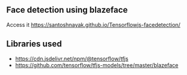 ## Face detection using blazeface ##
Access it https://santoshnayak.github.io/Tensorflowjs-facedetection/

## Libraries used ##
* https://cdn.jsdelivr.net/npm/@tensorflow/tfjs
* https://github.com/tensorflow/tfjs-models/tree/master/blazeface